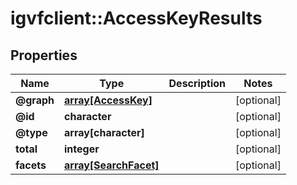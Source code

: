 # igvfclient::AccessKeyResults


## Properties
Name | Type | Description | Notes
------------ | ------------- | ------------- | -------------
**@graph** | [**array[AccessKey]**](AccessKey.md) |  | [optional] 
**@id** | **character** |  | [optional] 
**@type** | **array[character]** |  | [optional] 
**total** | **integer** |  | [optional] 
**facets** | [**array[SearchFacet]**](SearchFacet.md) |  | [optional] 


